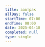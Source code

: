 ```yaml
---
title: завтрак
allDay: false
startTime: 07:00
endTime: 08:00
date: 2025-04-18
completed: null
type: single
---
```

